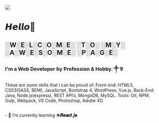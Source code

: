 ![](https://github.com/ramunasnognys/assets/blob/master/cover.png?raw=true)

# 𝙃𝙚𝙡𝙡𝙤👋
## ░W░E░L░C░O░M░E░ ░T░O░ ░M░Y░ ░A░W░E░S░O░M░E░ ░P░A░G░E░
### <b>I'm a Web Developer by Profession & Hobby.</b>༒✞
These are some skills that I can be proud of:
Front-end: HTML5, CSS3(SASS, BEM), JavaScript, Bootstrap 4, WordPress, Vue.js.
Back-End: Java, Node.js(express), REST API’s, MongoDB, MySQL.
Tools: Git, NPM, Gulp, Webpack, VS Code, Photoshop, Adobe XD

<br>
- 🌱 I’m currently learning <b>⚛️𝑹𝒆𝒂𝒄𝒕.𝒋𝒔 </b>


<!--
**ramunasnognys/ramunasnognys** is a ✨ _special_ ✨ repository because its `README.md` (this file) appears on your GitHub profile.

Here are some ideas to get you started:

- 🔭 I’m currently working on ...
- 🌱 I’m currently learning ...
- 👯 I’m looking to collaborate on ...
- 🤔 I’m looking for help with ...
- 💬 Ask me about ...
- 📫 How to reach me: ...
- 😄 Pronouns: ...
- ⚡ Fun fact: ...
-->
